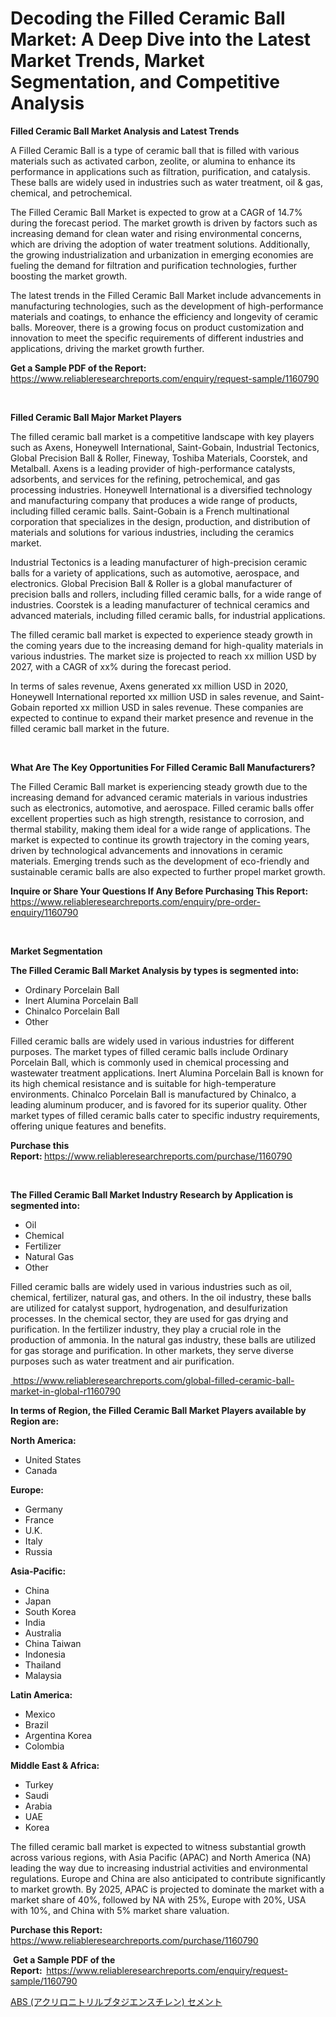 <p><h1>Decoding the Filled Ceramic Ball Market: A Deep Dive into the Latest Market Trends, Market Segmentation, and Competitive Analysis</h1></p><p><strong>Filled Ceramic Ball Market Analysis and Latest Trends</strong></p>
<p><p>A Filled Ceramic Ball is a type of ceramic ball that is filled with various materials such as activated carbon, zeolite, or alumina to enhance its performance in applications such as filtration, purification, and catalysis. These balls are widely used in industries such as water treatment, oil & gas, chemical, and petrochemical.</p><p>The Filled Ceramic Ball Market is expected to grow at a CAGR of 14.7% during the forecast period. The market growth is driven by factors such as increasing demand for clean water and rising environmental concerns, which are driving the adoption of water treatment solutions. Additionally, the growing industrialization and urbanization in emerging economies are fueling the demand for filtration and purification technologies, further boosting the market growth.</p><p>The latest trends in the Filled Ceramic Ball Market include advancements in manufacturing technologies, such as the development of high-performance materials and coatings, to enhance the efficiency and longevity of ceramic balls. Moreover, there is a growing focus on product customization and innovation to meet the specific requirements of different industries and applications, driving the market growth further.</p></p>
<p><strong>Get a Sample PDF of the Report:&nbsp;</strong> <a href="https://www.reliableresearchreports.com/enquiry/request-sample/1160790">https://www.reliableresearchreports.com/enquiry/request-sample/1160790</a></p>
<p>&nbsp;</p>
<p><strong>Filled Ceramic Ball Major Market Players</strong></p>
<p><p>The filled ceramic ball market is a competitive landscape with key players such as Axens, Honeywell International, Saint-Gobain, Industrial Tectonics, Global Precision Ball & Roller, Fineway, Toshiba Materials, Coorstek, and Metalball. Axens is a leading provider of high-performance catalysts, adsorbents, and services for the refining, petrochemical, and gas processing industries. Honeywell International is a diversified technology and manufacturing company that produces a wide range of products, including filled ceramic balls. Saint-Gobain is a French multinational corporation that specializes in the design, production, and distribution of materials and solutions for various industries, including the ceramics market.</p><p>Industrial Tectonics is a leading manufacturer of high-precision ceramic balls for a variety of applications, such as automotive, aerospace, and electronics. Global Precision Ball & Roller is a global manufacturer of precision balls and rollers, including filled ceramic balls, for a wide range of industries. Coorstek is a leading manufacturer of technical ceramics and advanced materials, including filled ceramic balls, for industrial applications.</p><p>The filled ceramic ball market is expected to experience steady growth in the coming years due to the increasing demand for high-quality materials in various industries. The market size is projected to reach xx million USD by 2027, with a CAGR of xx% during the forecast period.</p><p>In terms of sales revenue, Axens generated xx million USD in 2020, Honeywell International reported xx million USD in sales revenue, and Saint-Gobain reported xx million USD in sales revenue. These companies are expected to continue to expand their market presence and revenue in the filled ceramic ball market in the future.</p></p>
<p>&nbsp;</p>
<p><strong>What Are The Key Opportunities For Filled Ceramic Ball Manufacturers?</strong></p>
<p><p>The Filled Ceramic Ball market is experiencing steady growth due to the increasing demand for advanced ceramic materials in various industries such as electronics, automotive, and aerospace. Filled ceramic balls offer excellent properties such as high strength, resistance to corrosion, and thermal stability, making them ideal for a wide range of applications. The market is expected to continue its growth trajectory in the coming years, driven by technological advancements and innovations in ceramic materials. Emerging trends such as the development of eco-friendly and sustainable ceramic balls are also expected to further propel market growth.</p></p>
<p><strong>Inquire or Share Your Questions If Any Before Purchasing This Report:</strong> <a href="https://www.reliableresearchreports.com/enquiry/pre-order-enquiry/1160790">https://www.reliableresearchreports.com/enquiry/pre-order-enquiry/1160790</a></p>
<p>&nbsp;</p>
<p><strong>Market Segmentation</strong></p>
<p><strong>The Filled Ceramic Ball Market Analysis by types is segmented into:</strong></p>
<p><ul><li>Ordinary Porcelain Ball</li><li>Inert Alumina Porcelain Ball</li><li>Chinalco Porcelain Ball</li><li>Other</li></ul></p>
<p><p>Filled ceramic balls are widely used in various industries for different purposes. The market types of filled ceramic balls include Ordinary Porcelain Ball, which is commonly used in chemical processing and wastewater treatment applications. Inert Alumina Porcelain Ball is known for its high chemical resistance and is suitable for high-temperature environments. Chinalco Porcelain Ball is manufactured by Chinalco, a leading aluminum producer, and is favored for its superior quality. Other market types of filled ceramic balls cater to specific industry requirements, offering unique features and benefits.</p></p>
<p><strong>Purchase this Report:&nbsp;</strong><a href="https://www.reliableresearchreports.com/purchase/1160790">https://www.reliableresearchreports.com/purchase/1160790</a></p>
<p>&nbsp;</p>
<p><strong>The Filled Ceramic Ball Market Industry Research by Application is segmented into:</strong></p>
<p><ul><li>Oil</li><li>Chemical</li><li>Fertilizer</li><li>Natural Gas</li><li>Other</li></ul></p>
<p><p>Filled ceramic balls are widely used in various industries such as oil, chemical, fertilizer, natural gas, and others. In the oil industry, these balls are utilized for catalyst support, hydrogenation, and desulfurization processes. In the chemical sector, they are used for gas drying and purification. In the fertilizer industry, they play a crucial role in the production of ammonia. In the natural gas industry, these balls are utilized for gas storage and purification. In other markets, they serve diverse purposes such as water treatment and air purification.</p></p>
<p><a href="https://www.reliableresearchreports.com/global-filled-ceramic-ball-market-in-global-r1160790">&nbsp;https://www.reliableresearchreports.com/global-filled-ceramic-ball-market-in-global-r1160790</a></p>
<p><strong>In terms of Region, the Filled Ceramic Ball Market Players available by Region are:</strong></p>
<p>
    <p> <strong> North America: </strong>
        <ul>
            <li>United States</li>
            <li>Canada</li>
        </ul>
        </p> 
    <p> <strong> Europe: </strong>
        <ul>
            <li>Germany</li>
            <li>France</li>
            <li>U.K.</li>
            <li>Italy</li>
            <li>Russia</li>
        </ul>
        </p> 
    <p> <strong> Asia-Pacific: </strong>
        <ul>
            <li>China</li>
            <li>Japan</li>
            <li>South Korea</li>
            <li>India</li>
            <li>Australia</li>
            <li>China Taiwan</li>
            <li>Indonesia</li>
            <li>Thailand</li>
            <li>Malaysia</li>
        </ul>
        </p> 
    <p> <strong> Latin America: </strong>
        <ul>
            <li>Mexico</li>
            <li>Brazil</li>
            <li>Argentina Korea</li>
            <li>Colombia</li>
        </ul>
        </p> 
    <p> <strong> Middle East & Africa: </strong>
        <ul>
            <li>Turkey</li>
            <li>Saudi</li>
            <li>Arabia</li>
            <li>UAE</li>
            <li>Korea</li>
        </ul>
    </p>
    </p>
<p><p>The filled ceramic ball market is expected to witness substantial growth across various regions, with Asia Pacific (APAC) and North America (NA) leading the way due to increasing industrial activities and environmental regulations. Europe and China are also anticipated to contribute significantly to market growth. By 2025, APAC is projected to dominate the market with a market share of 40%, followed by NA with 25%, Europe with 20%, USA with 10%, and China with 5% market share valuation.</p></p>
<p><strong>Purchase this Report: </strong><a href="https://www.reliableresearchreports.com/purchase/1160790">https://www.reliableresearchreports.com/purchase/1160790</a></p>
<p>&nbsp;<strong>Get a Sample PDF of the Report:&nbsp;&nbsp;</strong><a href="https://www.reliableresearchreports.com/enquiry/request-sample/1160790">https://www.reliableresearchreports.com/enquiry/request-sample/1160790</a></p>
<p><strong></strong></p>
<p><p><a href="https://github.com/MosesSpinka1914/Market-Research-Report-List-1/blob/main/282956788797.md">ABS (アクリロニトリルブタジエンスチレン) セメント</a></p></p>